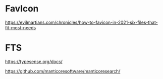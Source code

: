 # FavIcon

https://evilmartians.com/chronicles/how-to-favicon-in-2021-six-files-that-fit-most-needs

# FTS

https://typesense.org/docs/

https://github.com/manticoresoftware/manticoresearch/
